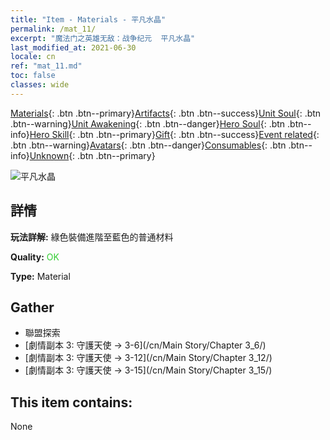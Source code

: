 ```yaml
---
title: "Item - Materials - 平凡水晶"
permalink: /mat_11/
excerpt: "魔法门之英雄无敌：战争纪元  平凡水晶"
last_modified_at: 2021-06-30
locale: cn
ref: "mat_11.md"
toc: false
classes: wide
---
```

 [Materials](/ItemsCN/){: .btn .btn--primary}[Artifacts](/ItemsCN/Artifacts/){: .btn .btn--success}[Unit Soul](/ItemsCN/UnitSoul/){: .btn .btn--warning}[Unit Awakening](/ItemsCN/UnitAwakening/){: .btn .btn--danger}[Hero Soul](/ItemsCN/HeroSoul/){: .btn .btn--info}[Hero Skill](/ItemsCN/HeroSkill/){: .btn .btn--primary}[Gift](/ItemsCN/Gift/){: .btn .btn--success}[Event related](/ItemsCN/Events/){: .btn .btn--warning}[Avatars](/ItemsCN/Avatars/){: .btn .btn--danger}[Consumables](/ItemsCN/Consumables/){: .btn .btn--info}[Unknown](/ItemsCN/Unknown/){: .btn .btn--primary}

 ![平凡水晶](/images/t/i_cailiao_shuijing1.png)

## 詳情
 **玩法詳解:** 綠色裝備進階至藍色的普通材料

 **Quality:** <span style="color: #32CD32">OK</span>

 **Type:** Material

## Gather

*    聯盟探索 
*    [劇情副本 3: 守護天使 -> 3-6](/cn/Main Story/Chapter 3_6/) 
*    [劇情副本 3: 守護天使 -> 3-12](/cn/Main Story/Chapter 3_12/) 
*    [劇情副本 3: 守護天使 -> 3-15](/cn/Main Story/Chapter 3_15/) 

## This item contains:

  None

